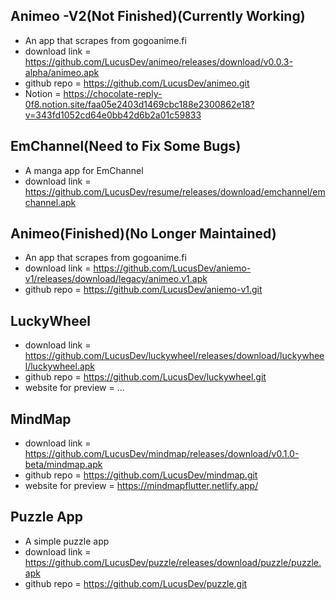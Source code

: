 ## Animeo -V2(Not Finished)(Currently Working)

- An app that scrapes from gogoanime.fi
- download link = https://github.com/LucusDev/animeo/releases/download/v0.0.3-alpha/animeo.apk
- github repo = https://github.com/LucusDev/animeo.git
- Notion = https://chocolate-reply-0f8.notion.site/faa05e2403d1469cbc188e2300862e18?v=343fd1052cd64e0bb42d6b2a01c59833

## EmChannel(Need to Fix Some Bugs)

- A manga app for EmChannel
- download link = https://github.com/LucusDev/resume/releases/download/emchannel/emchannel.apk

## Animeo(Finished)(No Longer Maintained)

- An app that scrapes from gogoanime.fi
- download link = https://github.com/LucusDev/aniemo-v1/releases/download/legacy/animeo.v1.apk
- github repo = https://github.com/LucusDev/aniemo-v1.git

## LuckyWheel

- download link = https://github.com/LucusDev/luckywheel/releases/download/luckywheel/luckywheel.apk
- github repo = https://github.com/LucusDev/luckywheel.git
- website for preview = ...

## MindMap

- download link = https://github.com/LucusDev/mindmap/releases/download/v0.1.0-beta/mindmap.apk
- github repo = https://github.com/LucusDev/mindmap.git
- website for preview = https://mindmapflutter.netlify.app/

## Puzzle App

- A simple puzzle app
- download link = https://github.com/LucusDev/puzzle/releases/download/puzzle/puzzle.apk
- github repo = https://github.com/LucusDev/puzzle.git
